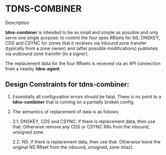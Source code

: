 # TDNS-COMBINER

Description

**tdns-combiner** is intended to be as small and simple as possible and
only serve one single purpose: to control the four apex RRsets for
NS, DNSKEY, CDS and CSYNC for zones that it receives via inbound zone
transfer (typically from a zone owner) and (after possible modifications)
publishes via outbound zone transfer (to a signer).

The replacement data for the four RRsets is received via an API
connection from a nearby **tdns-agent**.

## Design Constraints for **tdns-combiner**:

1. Essentially all configuration errors should be fatal. There is no
   point to a **tdns-combiner** that is running on a partially broken config.

2. The semantics of replacement of data is as follows:

   2.1. DNSKEY, CDS and CSYNC: if there is replacement data, then use
        that.  Otherwise remove any CDS or CSYNC RRs from the inbound,
        unsigned zone.

   2.2. NS: if there is replacement data, then use that. Otherwise
        leave the original NS RRset from the inbound, unsigned, zone
        intact.







